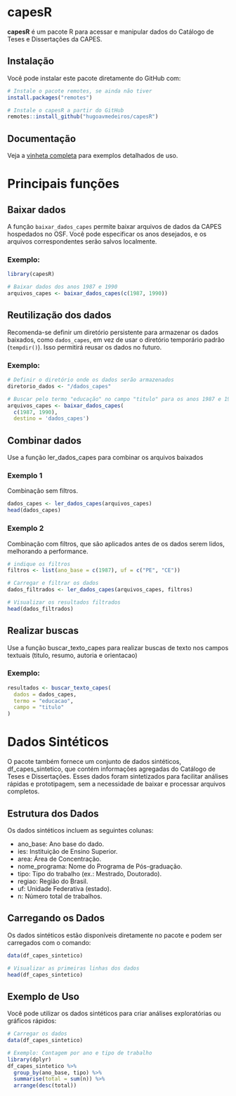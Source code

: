 # capesR

**capesR** é um pacote R para acessar e manipular dados do Catálogo de Teses e Dissertações da CAPES.

## Instalação

Você pode instalar este pacote diretamente do GitHub com:

```r
# Instale o pacote remotes, se ainda não tiver
install.packages("remotes")

# Instale o capesR a partir do GitHub
remotes::install_github("hugoavmedeiros/capesR")
```

## Documentação

Veja a [vinheta completa](doc/capesR.html) para exemplos detalhados de uso.

# Principais funções

## Baixar dados

A função `baixar_dados_capes` permite baixar arquivos de dados da CAPES hospedados no OSF. Você pode especificar os anos desejados, e os arquivos correspondentes serão salvos localmente.

### Exemplo:
```r
library(capesR)

# Baixar dados dos anos 1987 e 1990
arquivos_capes <- baixar_dados_capes(c(1987, 1990))
```
## Reutilização dos dados

Recomenda-se definir um diretório persistente para armazenar os dados baixados, como `dados_capes`, em vez de usar o diretório temporário padrão (`tempdir()`). Isso permitirá reusar os dados no futuro. 

### Exemplo:

```r
# Definir o diretório onde os dados serão armazenados
diretorio_dados <- "/dados_capes"

# Buscar pelo termo "educação" no campo "titulo" para os anos 1987 e 1990
arquivos_capes <- baixar_dados_capes(
  c(1987, 1990),
  destino = 'dados_capes')
```

## Combinar dados
Use a função ler_dados_capes para combinar os arquivos baixados

### Exemplo 1
Combinação sem filtros.

```r
dados_capes <- ler_dados_capes(arquivos_capes)
head(dados_capes)
```

### Exemplo 2
Combinação com filtros, que são aplicados antes de os dados serem lidos, melhorando a performance. 

```r
# indique os filtros
filtros <- list(ano_base = c(1987), uf = c("PE", "CE"))

# Carregar e filtrar os dados
dados_filtrados <- ler_dados_capes(arquivos_capes, filtros)

# Visualizar os resultados filtrados
head(dados_filtrados)
```

## Realizar buscas
Use a função buscar_texto_capes para realizar buscas de texto nos campos textuais (titulo, resumo, autoria e orientacao)

### Exemplo:
```r
resultados <- buscar_texto_capes(
  dados = dados_capes,
  termo = "educacao",
  campo = "titulo"
)
```

# Dados Sintéticos
O pacote também fornece um conjunto de dados sintéticos, df_capes_sintetico, que contém informações agregadas do Catálogo de Teses e Dissertações. Esses dados foram sintetizados para facilitar análises rápidas e prototipagem, sem a necessidade de baixar e processar arquivos completos.

## Estrutura dos Dados
Os dados sintéticos incluem as seguintes colunas:

- ano_base: Ano base do dado.
- ies: Instituição de Ensino Superior.
- area: Área de Concentração.
- nome_programa: Nome do Programa de Pós-graduação.
- tipo: Tipo do trabalho (ex.: Mestrado, Doutorado).
- regiao: Região do Brasil.
- uf: Unidade Federativa (estado).
- n: Número total de trabalhos.

## Carregando os Dados
Os dados sintéticos estão disponíveis diretamente no pacote e podem ser carregados com o comando:

```r
data(df_capes_sintetico)

# Visualizar as primeiras linhas dos dados
head(df_capes_sintetico)
```
## Exemplo de Uso
Você pode utilizar os dados sintéticos para criar análises exploratórias ou gráficos rápidos:

```r
# Carregar os dados
data(df_capes_sintetico)

# Exemplo: Contagem por ano e tipo de trabalho
library(dplyr)
df_capes_sintetico %>%
  group_by(ano_base, tipo) %>%
  summarise(total = sum(n)) %>%
  arrange(desc(total))
```